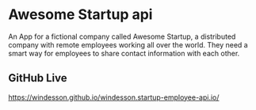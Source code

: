 Awesome Startup api
======================
An App for a fictional company called Awesome Startup, a distributed company with remote employees 
working all over the world. They need a smart way for employees to share contact information with each other.

GitHub Live
------------------
https://windesson.github.io/windesson.startup-employee-api.io/
